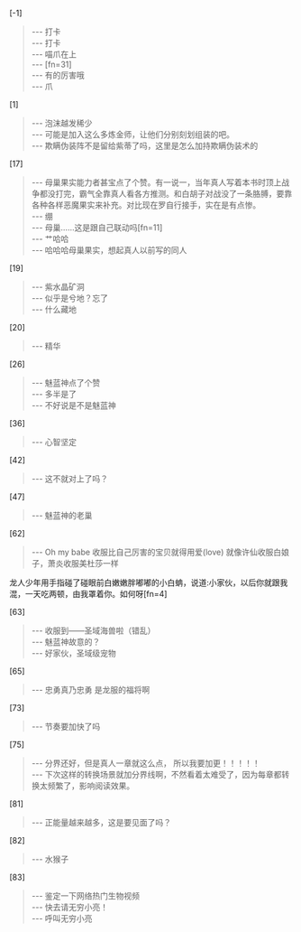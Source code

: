
[-1] 
>--- 打卡<br>
>--- 打卡<br>
>--- 喵爪在上<br>
>--- [fn=31]<br>
>--- 有的厉害哦<br>
>--- 爪<br>

[1] 
>--- 泡沫越发稀少<br>
>--- 可能是加入这么多炼金师，让他们分别刻划组装的吧。<br>
>--- 欺瞒伪装阵不是留给紫蒂了吗，这里是怎么加持欺瞒伪装术的<br>

[17] 
>--- 母巢果实能力者甚宝点了个赞。有一说一，当年真人写着本书时顶上战争都没打完，霸气全靠真人看各方推测。和白胡子对战没了一条胳膊，要靠各种各样恶魔果实来补充。对比现在罗自行接手，实在是有点惨。<br>
>--- 绷<br>
>--- 母巢……这是跟自己联动吗[fn=11]<br>
>--- 艹哈哈<br>
>--- 哈哈哈母巢果实，想起真人以前写的同人<br>

[19] 
>--- 紫水晶矿洞<br>
>--- 似乎是兮地？忘了<br>
>--- 什么藏地<br>

[20] 
>--- 精华<br>

[26] 
>--- 魅蓝神点了个赞<br>
>--- 多半是了<br>
>--- 不好说是不是魅蓝神<br>

[36] 
>--- 心智坚定<br>

[42] 
>--- 这不就对上了吗？<br>

[47] 
>--- 魅蓝神的老巢<br>

[62] 
>--- Oh my babe
收服比自己厉害的宝贝就得用爱(love)
就像许仙收服白娘子，萧炎收服美杜莎一样

龙人少年用手指碰了碰眼前白嫩嫩胖嘟嘟的小白蚺，说道:小家伙，以后你就跟我混，一天吃两顿，由我罩着你。如何呀[fn=4]<br>

[63] 
>--- 收服到——圣域海兽啦（错乱）<br>
>--- 魅蓝神故意的？<br>
>--- 好家伙，圣域级宠物<br>

[65] 
>--- 忠勇真乃忠勇
是龙服的福将啊<br>

[73] 
>--- 节奏要加快了吗<br>

[75] 
>--- 分界还好，但是真人一章就这么点，
所以我要加更！！！！！<br>
>--- 下次这样的转换场景就加分界线啊，不然看着太难受了，因为每章都转换太频繁了，影响阅读效果。<br>

[81] 
>--- 正能量越来越多，这是要见面了吗？<br>

[82] 
>--- 水猴子<br>

[83] 
>--- 鉴定一下网络热门生物视频<br>
>--- 快去请无穷小亮！<br>
>--- 呼叫无穷小亮<br>
